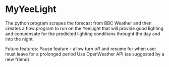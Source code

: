 # MyYeeLight
The python program scrapes the forecast from BBC Weather and then creates a flow program to run on the YeeLight that will provide good lighting and compensate for the predicted lighting conditions throught the day and into the night.

Future features:
Pause feature - allow turn off and resume for when user must leave for a prolonged period
Use OpenWeather API (as suggested by a new friend)
